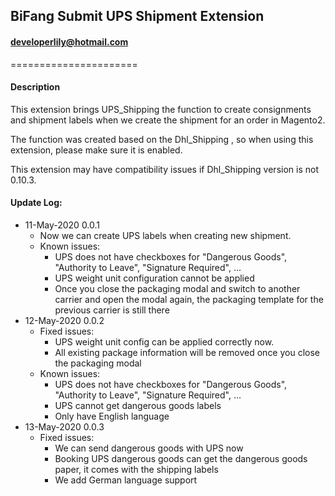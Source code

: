 ## BiFang Submit UPS Shipment Extension
#### developerlily@hotmail.com
======================

#### Description

This extension brings UPS_Shipping the function to create consignments and shipment labels when we create the shipment for an order in Magento2.

The function was created based on the Dhl_Shipping , so when using this extension, please make sure it is enabled.

This extension may have compatibility issues if Dhl_Shipping version is not 0.10.3.


#### Update Log:

- 11-May-2020 0.0.1
  - Now we can create UPS labels when creating new shipment.
  - Known issues:
    - UPS does not have checkboxes for "Dangerous Goods", "Authority to Leave", "Signature Required", ...
    - UPS weight unit configuration cannot be applied
    - Once you close the packaging modal and switch to another carrier and open the modal again, the packaging template for the previous carrier is still there
- 12-May-2020 0.0.2
  - Fixed issues:
    - UPS weight unit config can be applied correctly now.
    - All existing package information will be removed once you close the packaging modal
  - Known issues:
    - UPS does not have checkboxes for "Dangerous Goods", "Authority to Leave", "Signature Required", ...
    - UPS cannot get dangerous goods labels
    - Only have English language
- 13-May-2020 0.0.3
  - Fixed issues:
    - We can send dangerous goods with UPS now
    - Booking UPS dangerous goods can get the dangerous goods paper, it comes with the shipping labels
    - We add German language support
